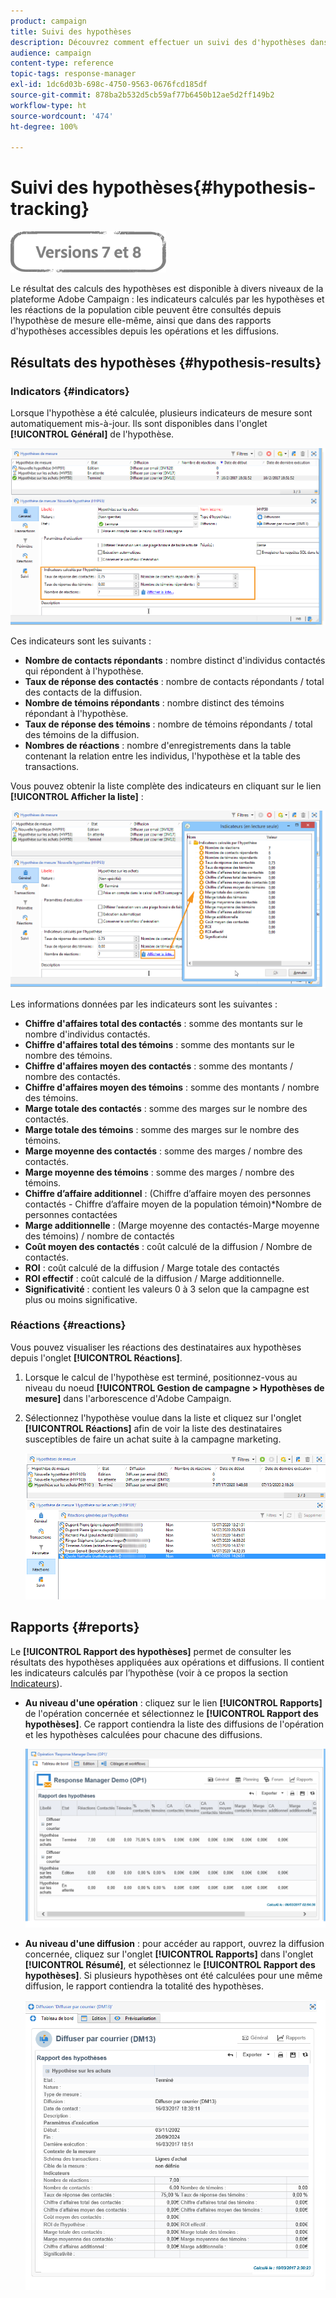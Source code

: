 ```yaml
---
product: campaign
title: Suivi des hypothèses
description: Découvrez comment effectuer un suivi des d'hypothèses dans la Gestion de la réaction (Response Manager) de Campaign
audience: campaign
content-type: reference
topic-tags: response-manager
exl-id: 1dc6d03b-698c-4750-9563-0676fcd185df
source-git-commit: 878ba2b532d5cb59af77b6450b12ae5d2ff149b2
workflow-type: ht
source-wordcount: '474'
ht-degree: 100%

---
```


# Suivi des hypothèses{#hypothesis-tracking}

![](../../assets/common.svg)

Le résultat des calculs des hypothèses est disponible à divers niveaux de la plateforme Adobe Campaign : les indicateurs calculés par les hypothèses et les réactions de la population cible peuvent être consultés depuis l&#39;hypothèse de mesure elle-même, ainsi que dans des rapports d&#39;hypothèses accessibles depuis les opérations et les diffusions.

## Résultats des hypothèses {#hypothesis-results}

### Indicators {#indicators}

Lorsque l&#39;hypothèse a été calculée, plusieurs indicateurs de mesure sont automatiquement mis-à-jour. Ils sont disponibles dans l&#39;onglet **[!UICONTROL Général]** de l&#39;hypothèse.

![](assets/response_hypothesis_delivery_example_010.png)

Ces indicateurs sont les suivants :

* **Nombre de contacts répondants** : nombre distinct d&#39;individus contactés qui répondent à l&#39;hypothèse.
* **Taux de réponse des contactés** : nombre de contacts répondants / total des contacts de la diffusion.
* **Nombre de témoins répondants** : nombre distinct des témoins répondant à l&#39;hypothèse.
* **Taux de réponse des témoins** : nombre de témoins répondants / total des témoins de la diffusion.
* **Nombres de réactions** : nombre d&#39;enregistrements dans la table contenant la relation entre les individus, l&#39;hypothèse et la table des transactions.

Vous pouvez obtenir la liste complète des indicateurs en cliquant sur le lien **[!UICONTROL Afficher la liste]** :

![](assets/response_hypothesis_indicators_002.png)

Les informations données par les indicateurs sont les suivantes :

* **Chiffre d&#39;affaires total des contactés** : somme des montants sur le nombre d&#39;individus contactés.
* **Chiffre d&#39;affaires total des témoins** : somme des montants sur le nombre des témoins.
* **Chiffre d&#39;affaires moyen des contactés** : somme des montants / nombre des contactés.
* **Chiffre d&#39;affaires moyen des témoins** : somme des montants / nombre des témoins.
* **Marge totale des contactés** : somme des marges sur le nombre des contactés.
* **Marge totale des témoins** : somme des marges sur le nombre des témoins.
* **Marge moyenne des contactés** : somme des marges / nombre des contactés.
* **Marge moyenne des témoins** : somme des marges / nombre des témoins.
* **Chiffre d’affaire additionnel** : (Chiffre d’affaire moyen des personnes contactés - Chiffre d’affaire moyen de la population témoin)&#42;Nombre de personnes contactées
* **Marge additionnelle** : (Marge moyenne des contactés-Marge moyenne des témoins) / nombre de contactés
* **Coût moyen des contactés** : coût calculé de la diffusion / Nombre de contactés.
* **ROI** : coût calculé de la diffusion / Marge totale des contactés
* **ROI effectif** : coût calculé de la diffusion / Marge additionnelle.
* **Significativité** : contient les valeurs 0 à 3 selon que la campagne est plus ou moins significative.

### Réactions {#reactions}

Vous pouvez visualiser les réactions des destinataires aux hypothèses depuis l&#39;onglet **[!UICONTROL Réactions]**.

1. Lorsque le calcul de l&#39;hypothèse est terminé, positionnez-vous au niveau du noeud **[!UICONTROL Gestion de campagne > Hypothèses de mesure]** dans l&#39;arborescence d&#39;Adobe Campaign.
1. Sélectionnez l&#39;hypothèse voulue dans la liste et cliquez sur l&#39;onglet **[!UICONTROL Réactions]** afin de voir la liste des destinataires susceptibles de faire un achat suite à la campagne marketing.

   ![](assets/response_hypothesis_reactions_001.png)

## Rapports  {#reports}

Le **[!UICONTROL Rapport des hypothèses]** permet de consulter les résultats des hypothèses appliquées aux opérations et diffusions. Il contient les indicateurs calculés par l’hypothèse (voir à ce propos la section [Indicateurs](#indicators)).

* **Au niveau d&#39;une opération** : cliquez sur le lien **[!UICONTROL Rapports]** de l&#39;opération concernée et sélectionnez le **[!UICONTROL Rapport des hypothèses]**. Ce rapport contiendra la liste des diffusions de l&#39;opération et les hypothèses calculées pour chacune des diffusions.

   ![](assets/response_hypothesis_campaign_report_001.png)

* **Au niveau d&#39;une diffusion** : pour accéder au rapport, ouvrez la diffusion concernée, cliquez sur l&#39;onglet **[!UICONTROL Rapports]** dans l&#39;onglet **[!UICONTROL Résumé]**, et sélectionnez le **[!UICONTROL Rapport des hypothèses]**. Si plusieurs hypothèses ont été calculées pour une même diffusion, le rapport contiendra la totalité des hypothèses.

   ![](assets/response_hypothesis_delivery_report_001.png)
